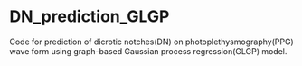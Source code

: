 # DN_prediction_GLGP
Code for prediction of dicrotic notches(DN) on photoplethysmography(PPG) wave form using graph-based Gaussian process regression(GLGP) model.
